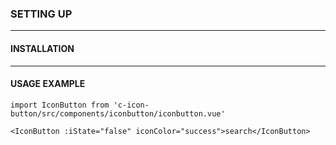 
### **SETTING UP**
---

#### **INSTALLATION**


---



#### **USAGE EXAMPLE**

```
import IconButton from 'c-icon-button/src/components/iconbutton/iconbutton.vue'
```

```
<IconButton :iState="false" iconColor="success">search</IconButton>
``` 



